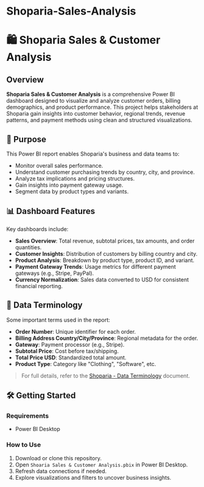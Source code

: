# Shoparia-Sales-Analysis
# 🛍️ Shoparia Sales & Customer Analysis

## Overview

**Shoparia Sales & Customer Analysis** is a comprehensive Power BI dashboard designed to visualize and analyze customer orders, billing demographics, and product performance. This project helps stakeholders at Shoparia gain insights into customer behavior, regional trends, revenue patterns, and payment methods using clean and structured visualizations.

## 🎯 Purpose

This Power BI report enables Shoparia's business and data teams to:

- Monitor overall sales performance.
- Understand customer purchasing trends by country, city, and province.
- Analyze tax implications and pricing structures.
- Gain insights into payment gateway usage.
- Segment data by product types and variants.

## 📊 Dashboard Features

Key dashboards include:

- **Sales Overview**: Total revenue, subtotal prices, tax amounts, and order quantities.
- **Customer Insights**: Distribution of customers by billing country and city.
- **Product Analysis**: Breakdown by product type, product ID, and variant.
- **Payment Gateway Trends**: Usage metrics for different payment gateways (e.g., Stripe, PayPal).
- **Currency Normalization**: Sales data converted to USD for consistent financial reporting.

## 🧾 Data Terminology

Some important terms used in the report:

- **Order Number**: Unique identifier for each order.
- **Billing Address Country/City/Province**: Regional metadata for the order.
- **Gateway**: Payment processor (e.g., Stripe).
- **Subtotal Price**: Cost before tax/shipping.
- **Total Price USD**: Standardized total amount.
- **Product Type**: Category like "Clothing", "Software", etc.

> For full details, refer to the [Shoparia - Data Terminology](Shoparia%20-%20Data%20Terminology.docx) document.

## 🛠️ Getting Started

### Requirements

- Power BI Desktop

### How to Use

1. Download or clone this repository.
2. Open `Shoaria Sales & Customer Analysis.pbix` in Power BI Desktop.
3. Refresh data connections if needed.
4. Explore visualizations and filters to uncover business insights.


